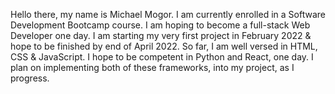 Hello there, my name is Michael Mogor.
I am currently enrolled in a Software Development Bootcamp course.
I am hoping to become a full-stack Web Developer one day.
I am starting my very first project in February 2022 & hope to be finished by end of April 2022.
So far, I am well versed in HTML, CSS & JavaScript.
I hope to be competent in Python and React, one day. I plan on implementing both of these frameworks, into my project, as I progress.
